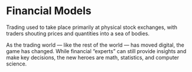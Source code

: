 # Financial Models
Trading used to take place primarily at physical stock exchanges, with traders shouting prices and quantities into a sea of bodies.


As the trading world — like the rest of the world — has moved digital, the game has changed. While financial “experts” can still provide insights and make key decisions, the new heroes are math, statistics, and computer science.